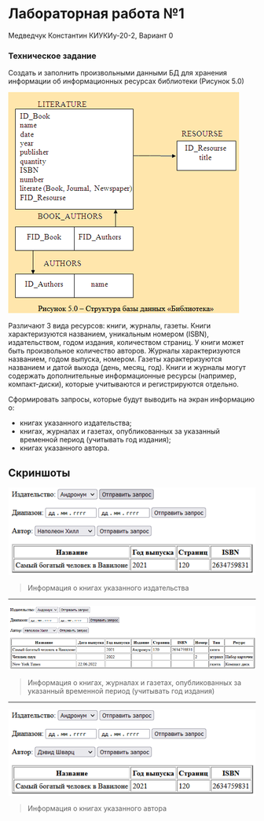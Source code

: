 # Лабораторная работа №1
Медведчук Константин КИУКИу-20-2, Вариант 0

### Техническое задание
Создать и заполнить произвольными данными БД для хранения информации об информационных ресурсах библиотеки (Рисунок 5.0)

![img.png](img.png)

Различают 3 вида ресурсов: книги, журналы, газеты. Книги характеризуются названием, уникальным номером (ISBN), издательством, годом издания, количеством страниц. У книги может быть произвольное количество авторов. Журналы характеризуются названием, годом выпуска, номером. Газеты характеризуются названием и датой выхода (день, месяц, год). Книги и журналы могут содержать дополнительные информационные ресурсы (например, компакт-диски), которые учитываются и регистрируются отдельно.

Сформировать запросы, которые будут выводить на экран информацию о:

- книгах указанного издательства;
- книгах, журналах и газетах, опубликованных за указанный временной период (учитывать год издания);
- книгах указанного автора.

## Скриншоты
![img_1.png](img_1.png)
> Информация о книгах указанного издательства

---
![img_2.png](img_2.png)
> Информация о книгах, журналах и газетах, опубликованных за указанный временной период (учитывать год издания)

---
![img_3.png](img_3.png)
> Информация о книгах указанного автора

